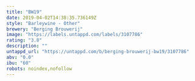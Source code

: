 ```yaml
---
title: "BW19"
date: 2019-04-02T14:38:35.736149Z
style: "Barleywine - Other"
brewery: "Berging Brouwerij"
image: "https://labels.untappd.com/labels/3107786"
rating: "3.8"
description: ""
untappd_url: "https://untappd.com/b/berging-brouwerij-bw19/3107786"
abv: "0.0"
ibu: "60"
robots: noindex,nofollow
---
```

